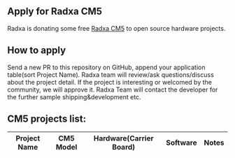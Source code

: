 ## Apply for Radxa CM5

Radxa is donating some free [Radxa CM5](hhttps://rock.sh/cm5) to open source hardware projects.

## How to apply

Send a new PR to this repository on GitHub, append your application table(sort Project Name). Radxa team will review/ask questions/discuss about the project detail. If the project is interesting or welcomed by the community, we will approve it. Radxa Team will contact the developer for the further sample shipping&development etc.

## CM5 projects list:

| Project Name        | CM5 Model     | Hardware(Carrier Board)                                      | Software                                                | Notes                                                        |
| ------------------- | ------------- | ------------------------------------------------------------ | ------------------------------------------------------- | ------------------------------------------------------------ |